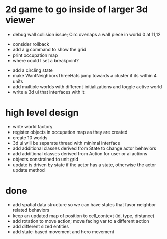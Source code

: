# 2d game to go inside of larger 3d viewer
* debug wall collision issue; Circ overlaps a wall piece in world 0 at 11,12 
- consider rollback
- add a g command to show the grid
- print occupation map 
- where could I set a breakpoint?

* add a circling state
* make WantNeighborsThreeHats jump towards a cluster if its within 4 units
* add multiple worlds with different initializations and toggle active world
* write a 3d ui that interfaces with it 

# high level design
* write world factory
* register objects in occupation map as they are created
* create 10 worlds
* 3d ui will be separate thread with minimal interface
* add additional classes derived from State to change actor behaviors
* add additional classes derived from Action for user or ai actions 
* objects constrained to unit grid
* update is driven by state if the actor has a state, otherwise the actor update method 

# done
* add spatial data structure so we can have states that favor neighbor related behaviors 
* keep an updated map of position to cell_context (id, type, distance)
* add rotation to move action; move facing var to a different action 
* add different sized entities
* add state-based movement and hero movement

